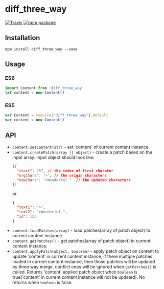 # diff_three_way

[![Travis](https://travis-ci.org/JasonZzy0528/diff_three_way.svg)](https://travis-ci.org/JasonZzy0528/diff_three_way)
[![npm package](https://img.shields.io/npm/v/diff_three_way.svg?style=flat-square)](https://www.npmjs.com/package/diff_three_way)

## Installation

```
npm install diff_three_way --save
```

## Usage
### ES6
```javascript
import Content from 'diff_three_way'
let content = new Content()
```
### ES5
```javascript
var Content = require('diff_three_way').default
var content = new Content()
```

## API
* `content.setContent(str)` - set 'content' of current content instance.
* `content.createPatch(array || object)` - create a patch based on the input array.
    Input object should look like:
    ```json
    [{
      "start": 257, // the index of first charater
      "orgChars": ">", // the origin characters
      "newChars": ">Wonderful "  // the updated characters
    }]
    ```
    or
    ```json
    {
      "text1": ">",
      "text2": ">Wonderful ",
      "id": 123
    }
    ```
* `content.loadPatches(array)` - load patches(array of patch object) to current content instance.
* `content.getPatches()` - get patches(array of patch object) in current content instance.
* `content.applyPatch(object, boolean)` - apply patch object on content to update 'content' in current content instance, if there multiple patches loaded in current content instance, then those patches will be updated by three way merge, conflict ones will be ignored when `getPatches()` is called.
    Returns 'content' applied patch object when `boolean` is true('content' in current content instance will not be updated).
    No returns when `boolean` is false.